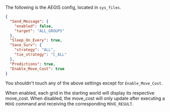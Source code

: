 The following is the AEGIS config, located in `sys_files`.

```json
{
  "Send_Message": {
    "enabled": false,
    "target": "ALL_GROUPS"
  },
  "Sleep_On_Every": true,
  "Save_Surv": {
    "strategy": "ALL",
    "tie_strategy": "C_ALL"
  },
  "Predictions": true,
  "Enable_Move_Cost": true
}
```

You shouldn't touch any of the above settings except for `Enable_Move_Cost`.

When enabled, each grid in the starting world will display its respective move_cost. When disabled,
the move_cost will only update after executing a `MOVE` command and receiving the corresponding `MOVE_RESULT`.
